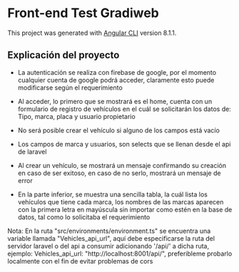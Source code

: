 # Front-end Test Gradiweb

This project was generated with [Angular CLI](https://github.com/angular/angular-cli) version 8.1.1.

## Explicación del proyecto

- La autenticación se realiza con firebase de google, por el momento cualquier cuenta de google podrá acceder, claramente esto puede modificarse según el requerimiento

- Al acceder, lo primero que se mostrará es el home, cuenta con un formulario de registro de vehículos en el cuál se solicitarán los datos de: Tipo, marca, placa y usuario propietario

- No será posible crear el vehículo si alguno de los campos está vacío

- Los campos de marca y usuarios, son selects que se llenan desde el api de laravel

- Al crear un vehículo, se mostrará un mensaje confirmando su creación en caso de ser exitoso, en caso de no serlo, mostrará un mensaje de error

- En la parte inferior, se muestra una sencilla tabla, la cuál lista los vehículos que tiene cada marca, los nombres de las marcas aparecen con la primera letra en mayúscula sin importar como estén en la base de datos, tal como lo solicitaba el requerimiento

Nota: En la ruta "src/environments/environment.ts" se encuentra una variable llamada "Vehicles_api_url", aquí debe especificarse la ruta del servidor laravel o del api a consumir adicionando '/api/' a dicha ruta, ejemplo: Vehicles_api_url: "http://localhost:8001/api/", preferibleme probarlo localmente con el fin de evitar problemas de cors
